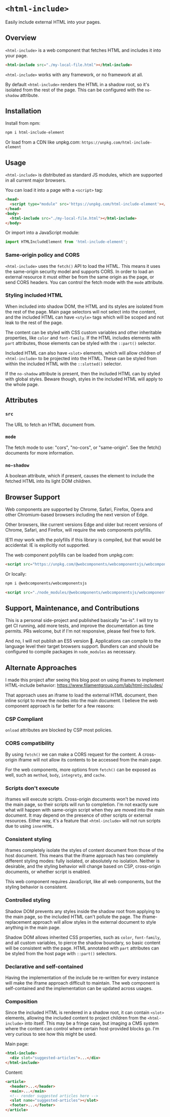# `<html-include>`

Easily include external HTML into your pages.

## Overview

`<html-include>` is a web component that fetches HTML and includes it into your page.

```html
<html-include src="./my-local-file.html"></html-include>
```

`<html-include>` works with any framework, or no framework at all.

By default `<html-include>` renders the HTML in a shadow root, so it's isolated from the rest of the page. This can be configured with the `no-shadow` attribute.

## Installation 

Install from npm:

```bash
npm i html-include-element
```

Or load from a CDN like unpkg.com: `https://unpkg.com/html-include-element`

## Usage

`<html-include>` is distributed as standard JS modules, which are supported in all current major browsers.

You can load it into a page with a `<script>` tag:

```html
<head>
  <script type="module" src='https://unpkg.com/html-include-element'></script>
</head>
<body>
  <html-include src="./my-local-file.html"></html-include>
</body>
```

Or import into a JavaScript module:

```js
import HTMLIncludeElement from 'html-include-element';
```

### Same-origin policy and CORS

`<html-include>` uses the `fetch()` API to load the HTML. This means it uses the same-origin security model and supports CORS. In order to load an external resource it must either be from the same origin as the page, or send CORS headers. You can control the fetch mode with the `mode` attribute.

### Styling included HTML

When included into shadow DOM, the HTML and its styles are isolated from the rest of the page. Main page selectors will not select into the content, and the included HTML can have `<style>` tags which will be scoped and not leak to the rest of the page.

The content can be styled with CSS custom variables and other inheritable properties, like `color` and `font-family`. If the HTML includes elements with `part` attributes, those elements can be styled with the `::part()` selector.

Included HTML can also have `<slot>` elements, which will allow children of `<html-include>` to be projected into the HTML. These can be styled from within the included HTML with the `::slotted()` selector.

If the `no-shadow` attribute is present, then the included HTML can by styled with global styles. Beware though, styles in the included HTML will apply to the whole page.

## Attributes

### `src`

The URL to fetch an HTML document from.

### `mode`

The fetch mode to use: "cors", "no-cors", or "same-origin". See the fetch() documents for more information.

### `no-shadow`

A boolean attribute, which if present, causes the element to include the fetched HTML into its light DOM children.

## Browser Support

Web components are supported by Chrome, Safari, Firefox, Opera and other Chromium-based browsers including the next version of Edge.

Other browsers, like current versions Edge and older but recent versions of Chrome, Safari, and Firefox, will require the web components polyfills.

IE11 *may* work with the polyfills if this library is compiled, but that would be accidental: IE is explicitly not supported.

The web component polyfills can be loaded from unpkg.com:

```html
<script src="https://unpkg.com/@webcomponents/webcomponentsjs/webcomponents-loader.js"></script>
```

Or locally:

```bash
npm i @webcomponents/webcomponentsjs
```

```html
<script src="./node_modules/@webcomponents/webcomponentsjs/webcomponents-loader.js></script>
```

## Support, Maintenance, and Contributions

This is a personal side-project and published basically "as-is". I will try to get CI running, add more tests, and improve the documentation as time permits. PRs welcome, but if I'm not responsive, please feel free to fork.

And no, I will not publish an ES5 version 🤨. Applications can compile to the language level their target browsers support. Bundlers can and should be configured to compile packages in `node_modules` as necessary. 

## Alternate Approaches

I made this project after seeing this blog post on using iframes to implement HTML-include behavior: https://www.filamentgroup.com/lab/html-includes/

That approach uses an iframe to load the external HTML document, then inline script to move the nodes into the main document. I believe the web component approach is far better for a few reasons:

### CSP Compliant 

`onload` attributes are blocked by CSP most policies.

### CORS compatibility

By using `fetch()` we can make a CORS request for the content. A cross-origin iframe will not allow its contents to be accessed from the main page.

For the web components, more options from `fetch()` can be exposed as well, such as `method`, `body`, `integrety`, and `cache`.

### Scripts don't execute

iframes will execute scripts. Cross-origin documents won't be moved into the main page, so their scripts will run to completion. I'm not exactly sure what will happen with same-origin script when they are moved into the main document. It may depend on the presence of other scripts or external resources. Either way, it's a feature that `<html-include>` will not run scripts due to using `innerHTML`.

### Consistent styling

iframes completely isolate the styles of content document from those of the host document. This means that the iframe approach has two completely different styling modes: fully isolated, or absolutely no isolation. Neither is desirable, and the styling behavior will change based on CSP, cross-origin documents, or whether script is enabled.

This web component requires JavaScript, like all web components, but the styling behavior is consistent.

### Controlled styling

Shadow DOM prevents any styles inside the shadow root from applying to the main page, so the included HTML can't pollute the page. The iframe-replacement approach will allow styles in the external document to style anything in the main page.

Shadow DOM allows inherited CSS properties, such as `color`, `font-family`, and all custom variables, to pierce the shadow boundary, so basic content will be consistent with the page. HTML annotated with `part` attributes can be styled from the host page with `::part()` selectors.

### Declarative and self-contained

Having the implementation of the include be re-written for every instance will make the iframe approach difficult to maintain. The web component is self-contained and the implementation can be updated across usages.

### Composition

Since the included HTML is rendered in a shadow root, it can contain `<slot>` elements, allowing the included content to project children from the `<html-include>` into itself. This may be a fringe case, but imaging a CMS system where the content can control where certain host-provided blocks go. I'm very curious to see how this might be used.

Main page:
```html
<html-include>
  <div slot="suggested-articles">...</div>
</html-include>
```

Content:
```html
<article>
  <header>...</header>
  <main>...</main>
  <!-- render suggested articles here -->
  <slot name="suggested-articles"></slot>
  <footer>...</footer>
</article>
```
